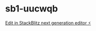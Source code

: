 # sb1-uucwqb

[Edit in StackBlitz next generation editor ⚡️](https://stackblitz.com/~/github.com/Kapo179/sb1-uucwqb)